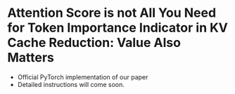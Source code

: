 # Attention Score is not All You Need for Token Importance Indicator  in  KV Cache Reduction: Value Also Matters

* Official PyTorch implementation of our paper
* Detailed instructions will come soon.

